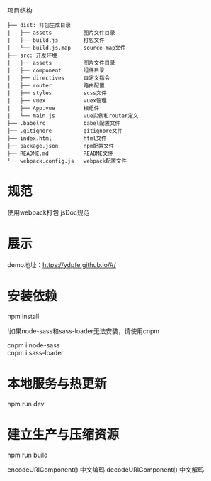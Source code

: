 项目结构
```
├── dist: 打包生成目录
|   ├── assets          图片文件目录
|   ├── build.js        打包文件
|   └── build.js.map    source-map文件
├── src: 开发环境
|   ├── assets          图片文件目录
|   ├── component       组件目录
|   ├── directives      自定义指令
|   ├── router          路由配置
|   ├── styles          scss文件
|   ├── vuex            vuex管理
|   ├── App.vue         根组件
|   └── main.js         vue实例和router定义
├── .babelrc            babel配置文件
├── .gitignore          gitignore文件
├── index.html          html文件
├── package.json        npm配置文件
├── README.md           README文件
└── webpack.config.js   webpack配置文件
```

# 规范

使用webpack打包 jsDoc规范

# 展示

demo地址：https://ydpfe.github.io/#/

# 安装依赖
npm install

!如果node-sass和sass-loader无法安装，请使用cnpm

cnpm i node-sass  
cnpm i sass-loader  

# 本地服务与热更新
npm run dev

# 建立生产与压缩资源
npm run build


<!-- 备注记录 -->
encodeURIComponent()   	中文编码
decodeURIComponent()	中文解码